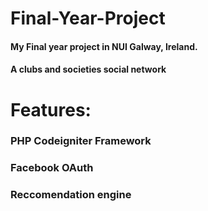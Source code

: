 # Final-Year-Project
#### My Final year project in NUI Galway, Ireland.
#### A clubs and societies social network
#
# Features:
### PHP Codeigniter Framework
### Facebook OAuth
### Reccomendation engine
